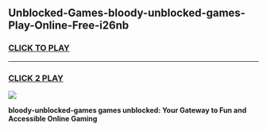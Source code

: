 
## Unblocked-Games-bloody-unblocked-games-Play-Online-Free-i26nb
<h3>
<a href="https://premium76.site?title=bloody-unblocked-games&ref=26A">CLICK TO PLAY</a></h3>
<hr>

<h3>
<a href="https://premium76.site?title=bloody-unblocked-games&ref=26A">CLICK 2 PLAY</a>
  
</h3>

<a href="https://premium76.site?title=bloody-unblocked-games&ref=26A"><img src="https://clearcache.store/games.png"></a>


**bloody-unblocked-games games unblocked: Your Gateway to Fun and Accessible Online Gaming**

